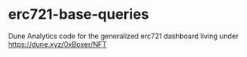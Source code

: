 # erc721-base-queries
Dune Analytics code for the generalized erc721 dashboard living under https://dune.xyz/0xBoxer/NFT
